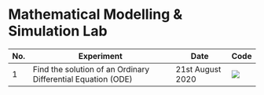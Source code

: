 # Mathematical Modelling & Simulation Lab

| No. | Experiment | Date | Code |
|-----|------------|------|------|
| 1 | Find the solution of an Ordinary Differential Equation (ODE) | 21st August 2020 | [![](https://img.icons8.com/nolan/40/matlab.png)]()|
